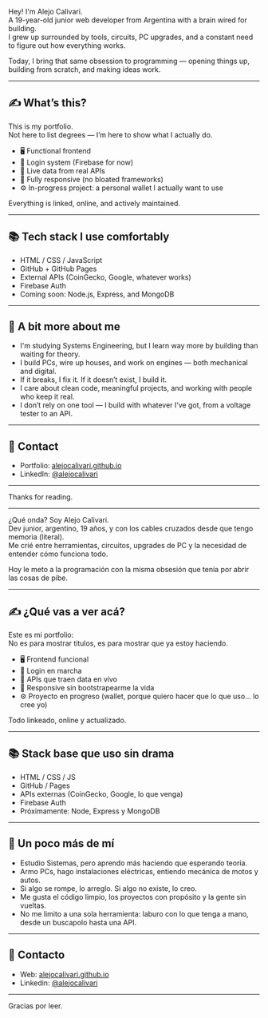 
Hey! I'm Alejo Calivari.  
A 19-year-old junior web developer from Argentina with a brain wired for building.  
I grew up surrounded by tools, circuits, PC upgrades, and a constant need to figure out how everything works.

Today, I bring that same obsession to programming — opening things up, building from scratch, and making ideas work.

---

## ✍️ What’s this?

This is my portfolio.  
Not here to list degrees — I’m here to show what I actually do.

- 🖥️ Functional frontend  
- 🔐 Login system (Firebase for now)  
- 📡 Live data from real APIs  
- 📱 Fully responsive (no bloated frameworks)  
- ⚙️ In-progress project: a personal wallet I actually want to use

Everything is linked, online, and actively maintained.

---

## 📚 Tech stack I use comfortably

- HTML / CSS / JavaScript  
- GitHub + GitHub Pages  
- External APIs (CoinGecko, Google, whatever works)  
- Firebase Auth  
- Coming soon: Node.js, Express, and MongoDB

---

## 💬 A bit more about me

- I'm studying Systems Engineering, but I learn way more by building than waiting for theory.  
- I build PCs, wire up houses, and work on engines — both mechanical and digital.  
- If it breaks, I fix it. If it doesn’t exist, I build it.  
- I care about clean code, meaningful projects, and working with people who keep it real.  
- I don’t rely on one tool — I build with whatever I’ve got, from a voltage tester to an API.

---

## 📡 Contact

- Portfolio: [alejocalivari.github.io](https://alejocalivari.github.io)  
- LinkedIn: [@alejocalivari](https://www.linkedin.com/in/alejo-juli%C3%A1n-calivari-22b19a27b/)  

---

Thanks for reading.  

----------------------------------------------------------------------------------------------------

¿Qué onda? Soy Alejo Calivari.  
Dev junior, argentino, 19 años, y con los cables cruzados desde que tengo memoria (literal).  
Me crié entre herramientas, circuitos, upgrades de PC y la necesidad de entender cómo funciona todo.

Hoy le meto a la programación con la misma obsesión que tenía por abrir las cosas de pibe.

---

## ✍️ ¿Qué vas a ver acá?

Este es mi portfolio:  
No es para mostrar títulos, es para mostrar que ya estoy haciendo.

- 🖥️ Frontend funcional  
- 🔐 Login en marcha  
- 📡 APIs que traen data en vivo  
- 📱 Responsive sin bootstrapearme la vida  
- ⚙️ Proyecto en progreso (wallet, porque quiero hacer que lo que uso... lo cree yo)

Todo linkeado, online y actualizado.

---

## 📚 Stack base que uso sin drama

- HTML / CSS / JS  
- GitHub / Pages  
- APIs externas (CoinGecko, Google, lo que venga)  
- Firebase Auth  
- Próximamente: Node, Express y MongoDB

---

## 💬 Un poco más de mí

- Estudio Sistemas, pero aprendo más haciendo que esperando teoría.  
- Armo PCs, hago instalaciones eléctricas, entiendo mecánica de motos y autos.  
- Si algo se rompe, lo arreglo. Si algo no existe, lo creo.  
- Me gusta el código limpio, los proyectos con propósito y la gente sin vueltas.  
- No me limito a una sola herramienta: laburo con lo que tenga a mano, desde un buscapolo hasta una API.

---

## 📡 Contacto

- Web: [alejocalivari.github.io](https://alejocalivari.github.io)  
- Linkedin: [@alejocalivari](https://www.linkedin.com/in/alejo-juli%C3%A1n-calivari-22b19a27b/)  

---

Gracias por leer.  
